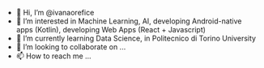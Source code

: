 - 👋 Hi, I’m @ivanaorefice
- 👀 I’m interested in Machine Learning, AI, developing Android-native apps (Kotlin), developing Web Apps (React + Javascript)
- 🌱 I’m currently learning Data Science, in Politecnico di Torino University
- 💞️ I’m looking to collaborate on ...
- 📫 How to reach me ...

<!---
ivanaorefice/ivanaorefice is a ✨ special ✨ repository because its `README.md` (this file) appears on your GitHub profile.
You can click the Preview link to take a look at your changes.
--->
